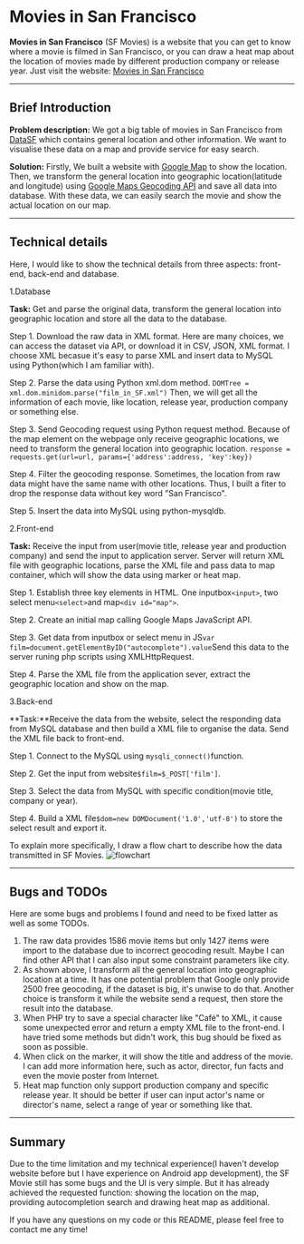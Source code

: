 # Movies in San Francisco
**Movies in San Francisco** (SF Movies) is a website that you can get to know where a movie is filmed in San Francisco, or you can draw a heat map about the location of movies made by different production company or release year. Just visit the website: [Movies in San Francisco](http://ec2-54-169-212-184.ap-southeast-1.compute.amazonaws.com/website/)


----------
## Brief Introduction
**Problem description:** We got a big table of movies in San Francisco from [DataSF](https://data.sfgov.org/Culture-and-Recreation/Film-Locations-in-San-Francisco/yitu-d5am) which contains general location and other information. We want to visualise these data on a map and provide service for easy search.

**Solution:** Firstly, We built a website with [Google Map](https://developers.google.com/maps/web) to show the location. Then, we transform the general location into geographic location(latitude and longitude) using [Google Maps Geocoding API](https://developers.google.com/maps/web-services/) and save all data into database. With these data, we can easily search the movie and show the actual location on our map. 


----------
## Technical details
Here, I would like to show the technical details from three aspects: front-end, back-end and database. 

1.Database

**Task:** Get and parse the original data, transform the general location into geographic location and store all the data to the database.

Step 1. Download the raw data in XML format. Here are many choices, we can access the dataset via API, or download it in CSV, JSON, XML format. I choose XML becasue it's easy to parse XML and insert data to MySQL using Python(which I am familiar with). 

Step 2. Parse the data using Python xml.dom method.
`DOMTree = xml.dom.minidom.parse("film_in_SF.xml")`
Then, we will get all the information of each movie, like location, release year, production company or something else.

Step 3. Send Geocoding request using Python request method. Because of the map element on the webpage only receive geographic locations, we need to transform the general location into geographic location.
`response = requests.get(url=url, params={'address':address, 'key':key})`

Step 4. Filter the geocoding response. Sometimes, the location from raw data might have the same name with other locations. Thus, I built a fiter to drop the response data without key word "San Francisco".

Step 5. Insert the data into MySQL using python-mysqldb.

2.Front-end

**Task:** Receive the input from user(movie title, release year and production company) and send the input to application server. Server will return XML file with geographic locations, parse the XML file and pass data to map container, which will show the data using marker or heat map.

Step 1. Establish three key elements in HTML. One inputbox`<input>`, two select menu`<select>`and map`<div id="map">`. 

Step 2. Create an initial map calling Google Maps JavaScript API.

Step 3. Get data from inputbox or select menu in JS`var film=document.getElementByID("autocomplete").value`Send this data to the server runing php scripts using XMLHttpRequest.

Step 4. Parse the XML file from the application sever, extract the geographic location and show on the map.

3.Back-end

**Task:**Receive the data from the website, select the responding data from MySQL database and then build a XML file to organise the data. Send the XML file back to front-end.

Step 1. Connect to the MySQL using `mysqli_connect()`function.

Step 2. Get the input from website`$film=$_POST['film']`.

Step 3. Select the data from MySQL with specific condition(movie title, company or year).

Step 4. Build a XML file`$dom=new DOMDocument('1.0','utf-8')` to store the select result and export it.

To explain more specifically, I draw a flow chart to describe how the data transmitted in SF Movies.
![flowchart](http://ec2-54-169-212-184.ap-southeast-1.compute.amazonaws.com/website/img/flowchart.png)


----------
## Bugs and TODOs
Here are some bugs and problems I found and need to be fixed latter as well as some TODOs.
1. The raw data provides 1586 movie items but only 1427 items were import to the database due to incorrect geocoding result. Maybe I can find other API that I can also input some constraint parameters like city.
2. As shown above, I transform all the general location into geographic location at a time. It has one potential problem that Google only provide 2500 free geocoding, if the dataset is big, it's unwise to do that. Another choice is transform it while the website send a request, then store the result into the database.
3. When PHP try to save a special character like "Café" to XML, it cause some unexpected error and return a empty XML file to the front-end. I have tried some methods but didn't work, this bug should be fixed as soon as possible.
4. When click on the marker, it will show the title and address of the movie. I can add more information here, such as actor, director, fun facts and even the movie poster from Internet.
5. Heat map function only support production company and specific release year. It should be better if user can input actor's name or director's name, select a range of year or something like that.


----------
## Summary
Due to the time limitation and my technical experience(I haven't develop website before but I have experience on Android app development), the SF Movie still has some bugs and the UI is very simple. But it has already achieved the requested function: showing the location on the map, providing autocompletion search and drawing heat map as additional. 

If you have any questions on my code or this README, please feel free to contact me any time!  

